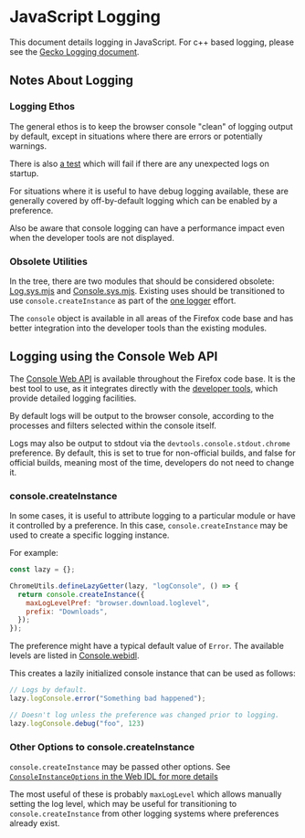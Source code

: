 # JavaScript Logging

This document details logging in JavaScript. For c++ based logging, please see
the [Gecko Logging document](/xpcom/logging).

## Notes About Logging

### Logging Ethos

The general ethos is to keep the browser console "clean" of logging output by
default, except in situations where there are errors or potentially warnings.

There is also [a test](https://searchfox.org/mozilla-central/source/browser/components/tests/marionette/test_no_errors_clean_profile.py)
which will fail if there are any unexpected logs on startup.

For situations where it is useful to have debug logging available, these are
generally covered by off-by-default logging which can be enabled by a preference.

Also be aware that console logging can have a performance impact even when the
developer tools are not displayed.

### Obsolete Utilities

In the tree, there are two modules that should be considered obsolete:
[Log.sys.mjs](https://searchfox.org/mozilla-central/source/toolkit/modules/Log.sys.mjs)
and [Console.sys.mjs](https://searchfox.org/mozilla-central/source/toolkit/modules/Console.sys.mjs). Existing uses should be transitioned to use `console.createInstance` as part of
the [one logger](https://bugzilla.mozilla.org/show_bug.cgi?id=881389) effort.

The `console` object is available in all areas of the Firefox code base and
has better integration into the developer tools than the existing modules.

## Logging using the Console Web API

The [Console Web API](https://developer.mozilla.org/docs/Web/API/console)
is available throughout the Firefox code base. It is the best tool to use, as it
integrates directly with the
[developer tools](/devtools-user/index), which
provide detailed logging facilities.

By default logs will be output to the browser console, according to the processes
and filters selected within the console itself.

Logs may also be output to stdout via the `devtools.console.stdout.chrome` preference.
By default, this is set to true for non-official builds, and false for official builds,
meaning most of the time, developers do not need to change it.

### console.createInstance

In some cases, it is useful to attribute logging to a particular module or have
it controlled by a preference. In this case, `console.createInstance` may be used
to create a specific logging instance.

For example:

```js
const lazy = {};

ChromeUtils.defineLazyGetter(lazy, "logConsole", () => {
  return console.createInstance({
    maxLogLevelPref: "browser.download.loglevel",
    prefix: "Downloads",
  });
});
```

The preference might have a typical default value of `Error`. The available
levels are listed in [Console.webidl](https://searchfox.org/mozilla-central/rev/593c49fa812ceb4be45fcea7c9e90d15f59edb70/dom/webidl/Console.webidl#205-209).

This creates a lazily initialized console instance that can be used as follows:

```js
// Logs by default.
lazy.logConsole.error("Something bad happened");

// Doesn't log unless the preference was changed prior to logging.
lazy.logConsole.debug("foo", 123)
```

### Other Options to console.createInstance

`console.createInstance` may be passed other options. See
[`ConsoleInstanceOptions` in the Web IDL for more details](https://searchfox.org/mozilla-central/rev/593c49fa812ceb4be45fcea7c9e90d15f59edb70/dom/webidl/Console.webidl#211-235)

The most useful of these is probably `maxLogLevel` which allows manually setting
the log level, which may be useful for transitioning to `console.createInstance`
from other logging systems where preferences already exist.
